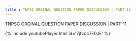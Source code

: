 ```yaml
---
title : TNPSC ORGINAL QUESTION PAPER DISCUSSION | PART-11
---
```


TNPSC ORGINAL QUESTION PAPER DISCUSSION | PART-11



{% include youtubePlayer.html id='7jfzdc7F0JE' %}
